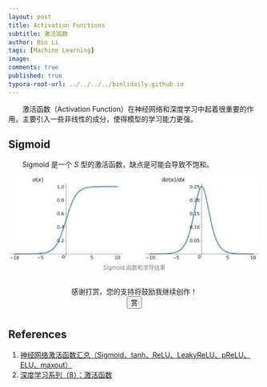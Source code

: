 ```yaml
---
layout: post
title: Activation Functions
subtitle: 激活函数
author: Bin Li
tags: [Machine Learning]
image: 
comments: true
published: true
typora-root-url: ../../../../binlidaily.github.io
---
```


　　激活函数（Activation Function）在神经网络和深度学习中起着很重要的作用，主要引入一些非线性的成分，使得模型的学习能力更强。

## Sigmoid
　　Sigmoid 是一个 $S$ 型的激活函数，缺点是可能会导致不饱和。

<p align="center">
<img src="/img/media/15560939318918.jpg" width="520">
</p>
<p style="margin-top:-2.5%" align="center">
<em style="color:#808080;font-style:normal;font-size:80%;">Sigmoid 函数和求导结果</em>
</p>



<div><div style="padding: 10px 0; margin: 20px auto; width: 90%; text-align: center;">
<div>感谢打赏，您的支持将鼓励我继续创作！</div>
<button id="rewardButton" disable="enable" onclick="var qr = document.getElementById('QR'); if (qr.style.display === 'none') {qr.style.display='block';} else {qr.style.display='none'}">
  <span>赏</span>
</button>
<div id="QR" style="display: none;">
<div id="wechat" style="display: inline-block">
  <a href="/img/media/wechat_pay.jpg" class="fancybox" rel="group"><img id="wechat_qr" src="/img/media/wechat_pay.jpg" alt=""></a>
  <p>微信打赏</p>
</div>
<div id="alipay" style="display: inline-block">
  <a href="/img/media/ali_pay.jpg" class="fancybox" rel="group"><img id="alipay_qr" src="/img/media/ali_pay.jpg" alt="狗皮膏药 Alipay"></a>
  <p>支付宝打赏</p>
</div></div></div>
</div>

## References
1. [神经网络激活函数汇总（Sigmoid、tanh、ReLU、LeakyReLU、pReLU、ELU、maxout）](https://blog.csdn.net/edogawachia/article/details/80043673)
2. [深度学习系列（8）：激活函数](https://plushunter.github.io/2017/05/12/深度学习系列（8）：激活函数/)